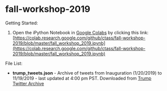 # fall-workshop-2019

Getting Started:
1. Open the iPython Notebook in [Google Colabs](https://colab.research.google.com) by clicking this link: [https://colab.research.google.com/github/ctass/fall-workshop-2019/blob/master/fall_workshop_2019.ipynb](https://colab.research.google.com/github/ctass/fall-workshop-2019/blob/master/fall_workshop_2019.ipynb)

File List:
- **trump_tweets.json** - Archive of tweets from Inauguration (1/20/2019) to 11/19/2019 - last updated at 4:00 pm PST. Downloaded from [Trump Twitter Archive](trumptwitterarchive.com)

